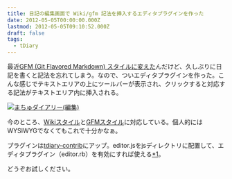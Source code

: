 ```yaml
---
title: 日記の編集画面で Wiki/gfm 記法を挿入するエディタプラグインを作った
date: 2012-05-05T00:00:00.000Z
lastmod: 2012-05-05T09:10:52.000Z
draft: false
tags:
  - tDiary
---
```


最近[GFM (Git Flavored Markdown) スタイルに変えた](/posts/20120218/p01)んだけど、久しぶりに日記を書くと記法を忘れてしまう。なので、ついエディタプラグインを作った。こんな感じでテキストエリアの上にツールバーが表示され、クリックすると対応する記法がテキストエリア内に挿入される。

[![まちゅダイアリー(編集)](https://farm8.staticflickr.com/7275/7144380113_3dba5a4776_z.jpg "まちゅダイアリー(編集)")](http://www.flickr.com/photos/machu/7144380113/)

今のところ、[Wikiスタイル](http://docs.tdiary.org/ja/?Wiki%A5%B9%A5%BF%A5%A4%A5%EB)と[GFMスタイル](http://docs.tdiary.org/ja/?GFM%A5%B9%A5%BF%A5%A4%A5%EB)に対応している。個人的にはWYSIWYGでなくてもこれで十分かなぁ。

プラグインは[tdiary-contrib](https://github.com/tdiary/tdiary-contrib)にアップ。editor.jsをjsディレクトリに配置して、エディタプラグイン（editor.rb）を有効にすれば使える[\*1](# "tDiaryをRackで動かすとassetsのおかげでjsファイルのコピーが不要。これは便利。")。

どうぞお試しください。
